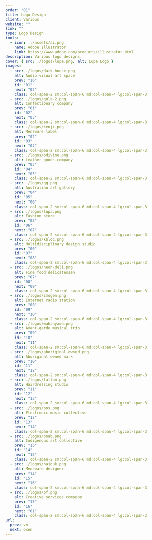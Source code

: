 ```yaml
---
order: "01"
title: Logo Design
client: Various
website: ""
link: ""
type: Logo Design
tools:
  - icon: ../assets/ai.png
    name: Adobe Illustrator
    link: https://www.adobe.com/products/illustrator.html
description: Various logo designs.
cover: { src: ./logos/lupa.png, alt: Lupa Logo }
images:
  - src: ./logos/dark-house.png
    alt: Audio visual art space
    prev: "16"
    id: "01"
    next: "02"
    class: col-span-2 sm:col-span-6 md:col-span-4 lg:col-span-3
  - src: ./logos/gula-2.png
    alt: Confectionary company
    prev: "01"
    id: "02"
    next: "03"
    class: col-span-2 sm:col-span-6 md:col-span-4 lg:col-span-3
  - src: ./logos/kenji.png
    alt: Mensware label
    prev: "02"
    id: "03"
    next: "04"
    class: col-span-2 sm:col-span-6 md:col-span-4 lg:col-span-3
  - src: ./logos/odivine.png
    alt: Leather goods company
    prev: "03"
    id: "04"
    next: "05"
    class: col-span-2 sm:col-span-6 md:col-span-4 lg:col-span-3
  - src: ./logos/gg.png
    alt: Australian art gallery
    prev: "04"
    id: "05"
    next: "06"
    class: col-span-2 sm:col-span-6 md:col-span-4 lg:col-span-3
  - src: ./logos/lupa.png
    alt: Fashion store
    prev: "05"
    id: "06"
    next: "07"
    class: col-span-2 sm:col-span-6 md:col-span-4 lg:col-span-3
  - src: ./logos/kbloc.png
    alt: Multidisciplinary design studio
    prev: "06"
    id: "07"
    next: "08"
    class: col-span-2 sm:col-span-6 md:col-span-4 lg:col-span-3
  - src: ./logos/neon-deli.png
    alt: Fine food delicatessen
    prev: "07"
    id: "08"
    next: "09"
    class: col-span-2 sm:col-span-6 md:col-span-4 lg:col-span-3
  - src: ./logos/imogen.png
    alt: Internet radio station
    prev: "08"
    id: "09"
    next: "10"
    class: col-span-2 sm:col-span-6 md:col-span-4 lg:col-span-3
  - src: ./logos/mahanyawa.png
    alt: Avant-garde musical trio
    prev: "09"
    id: "10"
    next: "11"
    class: col-span-2 sm:col-span-6 md:col-span-4 lg:col-span-3
  - src: ./logos/aboriginal-owned.png
    alt: Aboriginal owned mark
    prev: "10"
    id: "11"
    next: "12"
    class: col-span-2 sm:col-span-6 md:col-span-4 lg:col-span-3
  - src: ./logos/fallon.png
    alt: Hairdressing studio
    prev: "11"
    id: "12"
    next: "13"
    class: col-span-2 sm:col-span-6 md:col-span-4 lg:col-span-3
  - src: ./logos/pos.png
    alt: Electronic music collective
    prev: "12"
    id: "13"
    next: "14"
    class: col-span-2 sm:col-span-6 md:col-span-4 lg:col-span-3
  - src: ./logos/boab.png
    alt: Indigenous art collective
    prev: "13"
    id: "14"
    next: "15"
    class: col-span-2 sm:col-span-6 md:col-span-4 lg:col-span-3
  - src: ./logos/hajduk.png
    alt: Mensware designer
    prev: "14"
    id: "15"
    next: "16"
    class: col-span-2 sm:col-span-6 md:col-span-4 lg:col-span-3
  - src: ./logos/of.png
    alt: Creative services company
    prev: "15"
    id: "16"
    next: "01"
    class: col-span-2 sm:col-span-6 md:col-span-4 lg:col-span-3
url:
  prev: vm
  next: oxen
---
```


